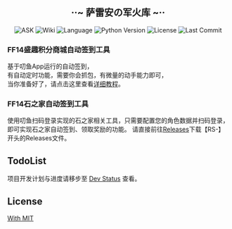 <div align="center">
  <h2>··~ 萨雷安の军火库 ~··</h2>
</div>
<div align="center">
  <img src="https://infrasimage-r2.cf.cdn.infras.host/2023/12/22/65854fa135d83.webp" alt="ASK">
  <img src="https://img.shields.io/badge/wiki-yes-brightgreen" alt="Wiki">
  <img src="https://img.shields.io/badge/language-python-blue" alt="Language">
  <img src="https://img.shields.io/badge/python-3.11-orange" alt="Python Version">
  <img src="https://img.shields.io/badge/License-MIT-yellow" alt="License">
  <img src="https://img.shields.io/github/last-commit/FF14CN/FF14AutoSign?color=green" alt="Last Commit">
</div>


<div align="left">
  <h3>FF14盛趣积分商城自动签到工具</h3>
<p>基于叨鱼App运行的自动签到，<br>有自动定时功能，需要你会抓包，有微量的动手能力即可，<br>
当你准备好了，请点击这里查看<a href="https://github.com/FF14CN/FF14AutoSign/wiki/SQMall-%E7%9B%9B%E8%B6%A3%E7%A7%AF%E5%88%86%E5%95%86%E5%9F%8E">详细教程</a>。
</p>
  <h3>FF14石之家自动签到工具</h3>
<p>
使用叨鱼扫码登录实现的石之家相关工具，只需要配置您的角色数据并扫码登录，即可实现石之家自动签到、领取奖励的功能。
请直接前往<a href="https://github.com/FF14CN/Sarean-arsenal/releases">Releases</a>下载【RS-】开头的Releases文件。
</p>

</div>


## TodoList
项目开发计划与进度请移步至 [Dev Status](https://github.com/orgs/FF14CN/projects/1) 查看。

## License

[With MIT](https://github.com/FF14CN/FF14AutoSign/blob/main/LICENSE)
